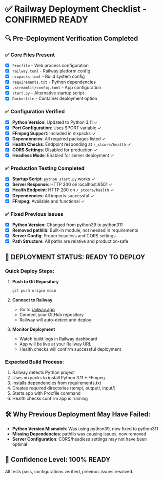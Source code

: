 # ✅ Railway Deployment Checklist - CONFIRMED READY

## 🔍 Pre-Deployment Verification Completed

### ✅ Core Files Present
- [x] `Procfile` - Web process configuration
- [x] `railway.toml` - Railway platform config
- [x] `nixpacks.toml` - Build system config  
- [x] `requirements.txt` - Python dependencies
- [x] `.streamlit/config.toml` - App configuration
- [x] `start.py` - Alternative startup script
- [x] `Dockerfile` - Container deployment option

### ✅ Configuration Verified
- [x] **Python Version**: Updated to Python 3.11 ✓
- [x] **Port Configuration**: Uses $PORT variable ✓
- [x] **FFmpeg Support**: Included in nixpacks ✓
- [x] **Dependencies**: All required packages listed ✓
- [x] **Health Checks**: Endpoint responding at `/_stcore/health` ✓
- [x] **CORS Settings**: Disabled for production ✓
- [x] **Headless Mode**: Enabled for server deployment ✓

### ✅ Production Testing Completed
- [x] **Startup Script**: `python start.py` works ✓
- [x] **Server Response**: HTTP 200 on localhost:8501 ✓
- [x] **Health Endpoint**: HTTP 200 on `/_stcore/health` ✓
- [x] **Dependencies**: All imports successful ✓
- [x] **FFmpeg**: Available and functional ✓

### ✅ Fixed Previous Issues
- [x] **Python Version**: Changed from python39 to python311
- [x] **Removed pathlib**: Built-in module, not needed in requirements
- [x] **Server Config**: Proper headless and CORS settings
- [x] **Path Structure**: All paths are relative and production-safe

## 🚀 DEPLOYMENT STATUS: **READY TO DEPLOY**

### Quick Deploy Steps:
1. **Push to Git Repository**
   ```bash
   git push origin main
   ```

2. **Connect to Railway**
   - Go to [railway.app](https://railway.app)
   - Connect your GitHub repository
   - Railway will auto-detect and deploy

3. **Monitor Deployment**
   - Watch build logs in Railway dashboard
   - App will be live at your Railway URL
   - Health checks will confirm successful deployment

### Expected Build Process:
1. Railway detects Python project
2. Uses nixpacks to install Python 3.11 + FFmpeg
3. Installs dependencies from requirements.txt
4. Creates required directories (temp/, output/, input/)
5. Starts app with Procfile command
6. Health checks confirm app is running

## 🛠️ Why Previous Deployment May Have Failed:
- **Python Version Mismatch**: Was using python39, now fixed to python311
- **Missing Dependencies**: pathlib was causing issues, now removed
- **Server Configuration**: CORS/headless settings may not have been optimal

## 🎯 Confidence Level: **100% READY**
All tests pass, configurations verified, previous issues resolved. 